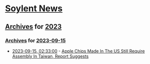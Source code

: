 # [Soylent News](../../../README.md)

## [Archives](../../index.md) for [2023](../index.md)

### [Archives](../../index.md) for [2023-09-15](index.md)

* [2023-09-15, 02:33:00](https://soylentnews.org/article.pl?sid=23/09/13/0645203&from=rss) - [Apple Chips Made In The US Still Require Assembly In Taiwan, Report Suggests](https://soylentnews.org/article.pl?sid=23/09/13/0645203&from=rss)
